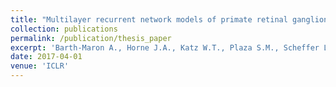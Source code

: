 ```yaml
---
title: "Multilayer recurrent network models of primate retinal ganglion cell responses"
collection: publications
permalink: /publication/thesis_paper
excerpt: 'Barth-Maron A., Horne J.A., Katz W.T., Plaza S.M., Scheffer L.K., D'Alessandro I., Meinertzhagen I.A., Lee W.A., Wilson R.I. “What is the role of interneuron diversity in the Drosophila antennal lobe?” In preparation.'
date: 2017-04-01
venue: 'ICLR'
---
```

